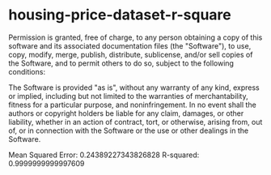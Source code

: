 # housing-price-dataset-r-square


Permission is granted, free of charge, to any person obtaining a copy of this software and its associated documentation files (the "Software"), to use, copy, modify, merge, publish, distribute, sublicense, and/or sell copies of the Software, and to permit others to do so, subject to the following conditions:

The Software is provided "as is", without any warranty of any kind, express or implied, including but not limited to the warranties of merchantability, fitness for a particular purpose, and noninfringement. In no event shall the authors or copyright holders be liable for any claim, damages, or other liability, whether in an action of contract, tort, or otherwise, arising from, out of, or in connection with the Software or the use or other dealings in the Software.

Mean Squared Error: 0.24389227343826828
R-squared: 0.9999999999997609
